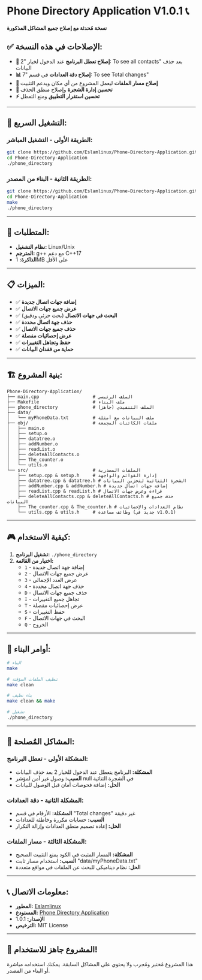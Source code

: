 # Phone Directory Application V1.0.1 📞

**نسخة مُحدثة مع إصلاح جميع المشاكل المذكورة**

## ✅ الإصلاحات في هذه النسخة:

- **🐛 إصلاح تعطل البرنامج** عند الدخول لخيار "2: To see all contacts" بعد حذف البيانات
- **📊 إصلاح دقة العدادات** في قسم "7: To see Total changes"  
- **📁 إصلاح مسار الملفات** ليعمل المشروع من أي مكان ويدعم التثبيت
- **🌳 تحسين إدارة الشجرة** وإصلاح منطق الحذف
- **⚡ تحسين استقرار التطبيق** ومنع التعطل

---

## 🚀 التشغيل السريع:

### الطريقة الأولى - التشغيل المباشر:
```bash
git clone https://github.com/Eslamlinux/Phone-Directory-Application.git
cd Phone-Directory-Application
./phone_directory
```

### الطريقة الثانية - البناء من المصدر:
```bash
git clone https://github.com/Eslamlinux/Phone-Directory-Application.git
cd Phone-Directory-Application
make
./phone_directory
```

---

## 🔧 المتطلبات:

- **نظام التشغيل:** Linux/Unix
- **المترجم:** g++ مع دعم C++17
- **الذاكرة:** 1MB على الأقل

---

## 📋 الميزات:

- ✅ **إضافة جهات اتصال جديدة**
- ✅ **عرض جميع جهات الاتصال** 
- ✅ **البحث في جهات الاتصال** (بحث جزئي ودقيق)
- ✅ **حذف جهة اتصال محددة**
- ✅ **حذف جميع جهات الاتصال**
- ✅ **عرض إحصائيات مفصلة**
- ✅ **حفظ وتجاهل التغييرات**
- ✅ **حماية من فقدان البيانات**

---

## 🏗️ بنية المشروع:

```
Phone-Directory-Application/
├── main.cpp                    # الملف الرئيسي
├── Makefile                    # ملف البناء
├── phone_directory             # الملف التنفيذي (جاهز)
├── data/
│   └── myPhoneData.txt         # ملف البيانات مع أمثلة
├── obj/                        # ملفات الكائنات المجمعة
│   ├── main.o
│   ├── setup.o
│   ├── datatree.o
│   ├── addNumber.o
│   ├── readList.o
│   ├── deleteAllContacts.o
│   ├── The_counter.o
│   └── utils.o
└── src/                        # الملفات المصدرية
    ├── setup.cpp & setup.h     # إدارة القوائم والواجهة
    ├── datatree.cpp & datatree.h # الشجرة الثنائية لتخزين البيانات
    ├── addNumber.cpp & addNumber.h # إضافة جهات اتصال جديدة
    ├── readList.cpp & readList.h # قراءة وعرض جهات الاتصال
    ├── deleteAllContacts.cpp & deleteAllContacts.h # حذف جميع البيانات
    ├── The_counter.cpp & The_counter.h # نظام العدادات والإحصائيات
    └── utils.cpp & utils.h     # وظائف مساعدة (جديد في v1.0.1)
```

---

## 🎮 كيفية الاستخدام:

1. **تشغيل البرنامج:** `./phone_directory`
2. **اختيار من القائمة:**
   - `1` - إضافة جهة اتصال جديدة
   - `2` - عرض جميع جهات الاتصال
   - `3` - عرض العدد الإجمالي
   - `4` - حذف جهة اتصال محددة
   - `D` - حذف جميع جهات الاتصال
   - `I` - تجاهل جميع التغييرات
   - `T` - عرض إحصائيات مفصلة
   - `S` - حفظ التغييرات
   - `F` - البحث في جهات الاتصال
   - `Q` - الخروج

---

## 🔨 أوامر البناء:

```bash
# البناء
make

# تنظيف الملفات المؤقتة
make clean

# بناء نظيف
make clean && make

# تشغيل
./phone_directory
```

---

## 🐛 المشاكل المُصلحة:

### المشكلة الأولى - تعطل البرنامج:
- **المشكلة:** البرنامج يتعطل عند الدخول للخيار 2 بعد حذف البيانات
- **السبب:** وصول غير آمن لمؤشر null في الشجرة الثنائية
- **الحل:** إضافة فحوصات أمان قبل الوصول للبيانات

### المشكلة الثانية - دقة العدادات:
- **المشكلة:** الأرقام في قسم "Total changes" غير دقيقة
- **السبب:** حسابات مكررة وخاطئة للعدادات
- **الحل:** إعادة تصميم منطق العدادات وإزالة التكرار

### المشكلة الثالثة - مسار الملفات:
- **المشكلة:** المسار المثبت في الكود يمنع التثبيت الصحيح
- **السبب:** استخدام مسار ثابت "data/myPhoneData.txt"
- **الحل:** نظام ديناميكي للبحث عن الملفات في مواقع متعددة

---

## 📞 معلومات الاتصال:

- **المطور:** [Eslamlinux](https://github.com/Eslamlinux)
- **المستودع:** [Phone Directory Application](https://github.com/Eslamlinux/Phone-Directory-Application)
- **الإصدار:** 1.0.1
- **الترخيص:** MIT License

---

## 🎉 المشروع جاهز للاستخدام!

هذا المشروع مُختبر ومُجرب ولا يحتوي على المشاكل السابقة. يمكنك استخدامه مباشرة أو البناء من المصدر.
